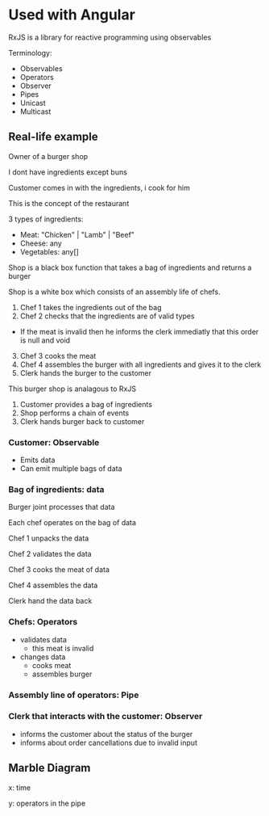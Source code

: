 # Used with Angular

RxJS is a library for reactive programming using observables

Terminology:

- Observables
- Operators
- Observer
- Pipes
- Unicast
- Multicast

## Real-life example

Owner of a burger shop

I dont have ingredients except buns

Customer comes in with the ingredients, i cook for him

This is the concept of the restaurant

3 types of ingredients:

- Meat: "Chicken" | "Lamb" | "Beef"
- Cheese: any
- Vegetables: any[]

Shop is a black box function that takes a bag of ingredients and returns a burger

Shop is a white box which consists of an assembly life of chefs.

1. Chef 1 takes the ingredients out of the bag
2. Chef 2 checks that the ingredients are of valid types

- If the meat is invalid then he informs the clerk immediatly that this order is null and void

3. Chef 3 cooks the meat
4. Chef 4 assembles the burger with all ingredients and gives it to the clerk
5. Clerk hands the burger to the customer

This burger shop is analagous to RxJS

1. Customer provides a bag of ingredients
2. Shop performs a chain of events
3. Clerk hands burger back to customer

### Customer: Observable

- Emits data
- Can emit multiple bags of data

### Bag of ingredients: data

Burger joint processes that data

Each chef operates on the bag of data

Chef 1 unpacks the data

Chef 2 validates the data

Chef 3 cooks the meat of data

Chef 4 assembles the data

Clerk hand the data back

### Chefs: Operators

- validates data
  - this meat is invalid
- changes data
  - cooks meat
  - assembles burger

### Assembly line of operators: Pipe

### Clerk that interacts with the customer: Observer
- informs the customer about the status of the burger
- informs about order cancellations due to invalid input


## Marble Diagram
x: time

y: operators in the pipe
